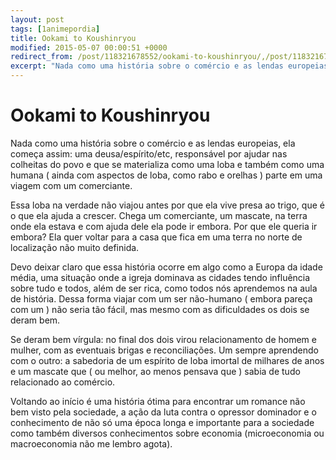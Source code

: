 ```yaml
---
layout: post
tags: [1animepordia]
title: Ookami to Koushinryou
modified: 2015-05-07 00:00:51 +0000
redirect_from: /post/118321678552/ookami-to-koushinryou/,/post/118321678552/
excerpt: "Nada como uma história sobre o comércio e as lendas europeias, ela começa assim: uma deusa/espírito/etc, responsável por ajudar nas colheitas do povo e que se materializa como uma loba e também como uma humana ( ainda com aspectos de loba, como rabo e orelhas ) parte em uma viagem com um comerciante."
---
```


Ookami to Koushinryou
=====================

Nada como uma história sobre o comércio e as lendas europeias, ela
começa assim: uma deusa/espírito/etc, responsável por ajudar nas
colheitas do povo e que se materializa como uma loba e também como uma
humana ( ainda com aspectos de loba, como rabo e orelhas ) parte em uma
viagem com um comerciante.

Essa loba na verdade não viajou antes por que ela vive presa ao trigo,
que é o que ela ajuda a crescer. Chega um comerciante, um mascate, na
terra onde ela estava e com ajuda dele ela pode ir embora. Por que ele
queria ir embora? Ela quer voltar para a casa que fica em uma terra no
norte de localização não muito definida.

Devo deixar claro que essa história ocorre em algo como a Europa da
idade média, uma situação onde a igreja dominava as cidades tendo
influência sobre tudo e todos, além de ser rica, como todos nós
aprendemos na aula de história. Dessa forma viajar com um ser não-humano
( embora pareça com um ) não seria tão fácil, mas mesmo com as
dificuldades os dois se deram bem.

Se deram bem vírgula: no final dos dois virou relacionamento de homem e
mulher, com as eventuais brigas e reconciliações. Um sempre aprendendo
com o outro: a sabedoria de um espírito de loba imortal de milhares de
anos e um mascate que ( ou melhor, ao menos pensava que ) sabia de tudo
relacionado ao comércio.

Voltando ao início é uma história ótima para encontrar um romance não
bem visto pela sociedade, a ação da luta contra o opressor dominador e o
conhecimento de não só uma época longa e importante para a sociedade
como também diversos conhecimentos sobre economia (microeconomia ou
macroeconomia não me lembro agota).


